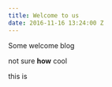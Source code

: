 ```yaml
---
title: Welcome to us
date: 2016-11-16 13:24:00 Z
---
```


Some welcome blog

not sure **how** cool 

this is